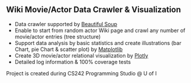 ## Wiki Movie/Actor Data Crawler & Visualization

* Data crawler supported by [Beautiful Soup]
* Enable to start from random actor Wiki page and crawl any number of movie/actor entries (tree structure)
* Support data analysis by basic statistics and create illustrations (bar Chart, pie Chart & scatter plot) by [Matplotlib]
* Create 3D movie/actor relational visualization by [Plotly]
* Detailed log information & 100% coverage tests

Project is created during CS242 Programming Studio @ U of I

[Beautiful Soup]: <https://www.crummy.com/software/BeautifulSoup>
[Matplotlib]: <https://matplotlib.org/>
[Plotly]: <https://plot.ly/python/>